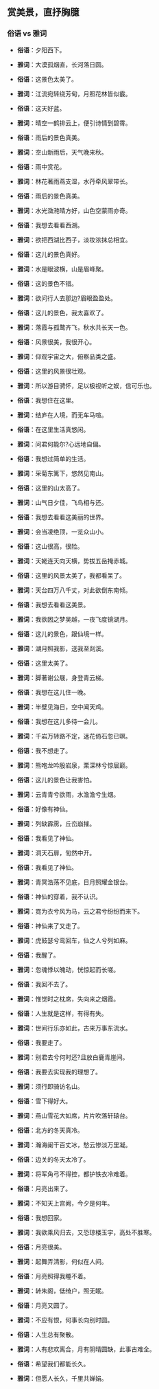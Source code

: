 ## 赏美景，直抒胸臆

### 俗语 vs 雅词

- **俗语**：夕阳西下。
- **雅词**：大漠孤烟直，长河落日圆。

- **俗语**：这景色太美了。
- **雅词**：江流宛转绕芳甸，月照花林皆似霰。

- **俗语**：这天好蓝。
- **雅词**：晴空一鹤排云上，便引诗情到碧霄。

- **俗语**：雨后的景色真美。
- **雅词**：空山新雨后，天气晚来秋。

- **俗语**：雨中赏花。
- **雅词**：林花著雨燕支湿，水荇牵风翠带长。

- **俗语**：雨后的景色真美。
- **雅词**：水光潋滟晴方好，山色空蒙雨亦奇。

- **俗语**：我想去看看西湖。
- **雅词**：欲把西湖比西子，淡妆浓抹总相宜。

- **俗语**：这儿的景色真好。
- **雅词**：水是眼波横，山是眉峰聚。

- **俗语**：这的景色不错。
- **雅词**：欲问行人去那边?眉眼盈盈处。

- **俗语**：这儿的景色，我太喜欢了。
- **雅词**：落霞与孤鹜齐飞，秋水共长天一色。

- **俗语**：风景很美，我很开心。
- **雅词**：仰观宇宙之大，俯察品类之盛。

- **俗语**：这里的风景很壮观。
- **雅词**：所以游目骋怀，足以极视听之娱，信可乐也。

- **俗语**：我想住在这里。
- **雅词**：结庐在人境，而无车马喧。

- **俗语**：在这里生活真悠闲。
- **雅词**：问君何能尔?心远地自偏。

- **俗语**：我想过简单的生活。
- **雅词**：采菊东篱下，悠然见南山。

- **俗语**：这里的山太高了。
- **雅词**：山气日夕佳，飞鸟相与还。

- **俗语**：我想去看看这美丽的世界。
- **雅词**：会当凌绝顶，一览众山小。

- **俗语**：这山很高，很险。
- **雅词**：天姥连天向天横，势拔五岳掩赤城。

- **俗语**：这里的风景太美了，我都看呆了。
- **雅词**：天台四万八千丈，对此欲倒东南倾。

- **俗语**：我想去看看这美景。
- **雅词**：我欲因之梦吴越，一夜飞度镜湖月。

- **俗语**：这儿的景色，跟仙境一样。
- **雅词**：湖月照我影，送我至剡溪。

- **俗语**：这里太美了。
- **雅词**：脚著谢公屐，身登青云梯。

- **俗语**：我想在这儿住一晚。
- **雅词**：半壁见海日，空中闻天鸡。

- **俗语**：我想在这儿多待一会儿。
- **雅词**：千岩万转路不定，迷花倚石忽已暝。

- **俗语**：我不想走了。
- **雅词**：熊咆龙吟殷岩泉，栗深林兮惊层巅。

- **俗语**：这儿的景色让我害怕。
- **雅词**：云青青兮欲雨，水澹澹兮生烟。

- **俗语**：好像有神仙。
- **雅词**：列缺霹雳，丘峦崩摧。

- **俗语**：我看见了神仙。
- **雅词**：洞天石扉，訇然中开。

- **俗语**：我看见了神仙。
- **雅词**：青冥浩荡不见底，日月照耀金银台。

- **俗语**：神仙的穿着，我不认识。
- **雅词**：霓为衣兮风为马，云之君兮纷纷而来下。

- **俗语**：神仙来了又走了。
- **雅词**：虎鼓瑟兮鸾回车，仙之人兮列如麻。

- **俗语**：我醒了。
- **雅词**：忽魂悸以魄动，恍惊起而长嗟。

- **俗语**：我回不去了。
- **雅词**：惟觉时之枕席，失向来之烟霞。

- **俗语**：人生就是这样，有得有失。
- **雅词**：世间行乐亦如此，古来万事东流水。

- **俗语**：我要走了。
- **雅词**：别君去兮何时还?且放白鹿青崖间。

- **俗语**：我要去实现我的理想了。
- **雅词**：须行即骑访名山。

- **俗语**：雪下得好大。
- **雅词**：燕山雪花大如席，片片吹落轩辕台。

- **俗语**：北方的冬天真冷。
- **雅词**：瀚海阑干百丈冰，愁云惨淡万里凝。

- **俗语**：边关的冬天太冷了。
- **雅词**：将军角弓不得控，都护铁衣冷难着。

- **俗语**：月亮出来了。
- **雅词**：不知天上宫阙，今夕是何年。

- **俗语**：我想回家。
- **雅词**：我欲乘风归去，又恐琼楼玉宇，高处不胜寒。

- **俗语**：月亮很美。
- **雅词**：起舞弄清影，何似在人间。

- **俗语**：月亮照得我睡不着。
- **雅词**：转朱阁，低绮户，照无眠。

- **俗语**：月亮又圆了。
- **雅词**：不应有恨，何事长向别时圆。

- **俗语**：人生总有聚散。
- **雅词**：人有悲欢离合，月有阴晴圆缺，此事古难全。

- **俗语**：希望我们都能长久。
- **雅词**：但愿人长久，千里共婵娟。 